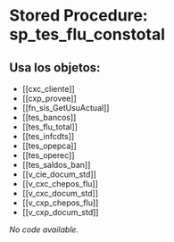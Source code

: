 # Stored Procedure: sp_tes_flu_constotal

## Usa los objetos:
- [[cxc_cliente]]
- [[cxp_provee]]
- [[fn_sis_GetUsuActual]]
- [[tes_bancos]]
- [[tes_flu_total]]
- [[tes_infcdts]]
- [[tes_opepca]]
- [[tes_operec]]
- [[tes_saldos_ban]]
- [[v_cie_docum_std]]
- [[v_cxc_chepos_flu]]
- [[v_cxc_docum_std]]
- [[v_cxp_chepos_flu]]
- [[v_cxp_docum_std]]

*No code available.*
